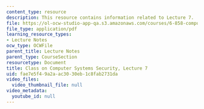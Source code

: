 ```yaml
---
content_type: resource
description: This resource contains information related to Lecture 7.
file: https://ol-ocw-studio-app-qa.s3.amazonaws.com/courses/6-858-computer-systems-security-fall-2014/fae7e5f49a2aac3030eb1c8fab2731da_MIT6_858F14_lec7.pdf
file_type: application/pdf
learning_resource_types:
- Lecture Notes
ocw_type: OCWFile
parent_title: Lecture Notes
parent_type: CourseSection
resourcetype: Document
title: Class on Computer Systems Security, Lecture 7
uid: fae7e5f4-9a2a-ac30-30eb-1c8fab2731da
video_files:
  video_thumbnail_file: null
video_metadata:
  youtube_id: null
---
```

